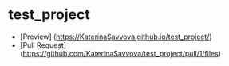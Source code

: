 # test_project
- [Preview] (https://KaterinaSavvova.github.io/test_project/) 
- [Pull Request] (https://github.com/KaterinaSavvova/test_project/pull/1/files)
